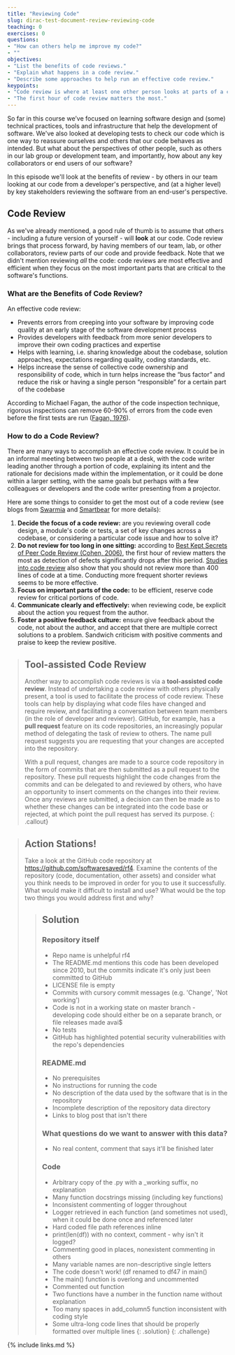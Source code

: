 ```yaml
---
title: "Reviewing Code"
slug: dirac-test-document-review-reviewing-code
teaching: 0
exercises: 0
questions:
- "How can others help me improve my code?"
- ""
objectives:
- "List the benefits of code reviews."
- "Explain what happens in a code review."
- "Describe some approaches to help run an effective code review."
keypoints:
- "Code review is where at least one other person looks at parts of a codebase in order to improve its code readability, understandability, quality and maintainability."
- "The first hour of code review matters the most."
---
```


So far in this course we’ve focused on learning software design and (some) technical practices, tools and infrastructure that help the development of software. We've also looked at developing tests to check our code which is one way to reassure ourselves and others that our code behaves as intended. But what about the perspectives of other people, such as others in our lab group or development team, and importantly, how about any key collaborators or end users of our software?

In this episode we'll look at the benefits of review - by others in our team looking at our code from a developer's perspective, and (at a higher level) by key stakeholders reviewing the software from an end-user's perspective.


## Code Review

As we've already mentioned, a good rule of thumb is to assume that others - including a future version of yourself - will **look** at our code. Code review brings that process forward, by having members of our team, lab, or other collaborators, review parts of our code and provide feedback. Note that we didn't mention reviewing *all* the code: code reviews are most effective and efficient when they focus on the most important parts that are critical to the software's functions.

### What are the Benefits of Code Review?

An effective code review:

- Prevents errors from creeping into your software by improving code quality at an early stage of the software development process
- Provides developers with feedback from more senior developers to improve their own coding practices and expertise
- Helps with learning, i.e. sharing knowledge about the codebase, solution approaches, expectations regarding quality, coding standards, etc.
- Helps increase the sense of collective code ownership and responsibility of code, which in turn helps increase the “bus factor” and reduce the risk or having a single person “responsible” for a certain part of the codebase

According to Michael Fagan, the author of the code inspection technique, rigorous inspections can remove 60-90% of errors from the code even before the first tests are run ([Fagan, 1976](https://doi.org/10.1147%2Fsj.153.0182)).

### How to do a Code Review?

There are many ways to accomplish an effective code review. It could be in an informal meeting between two people at a desk, with the code writer leading another through a portion of code, explaining its intent and the rationale for decisions made within the implementation, or it could be done within a larger setting, with the same goals but perhaps with a few colleagues or developers and the code writer presenting from a projector.

Here are some things to consider to get the most out of a code review (see blogs from [Swarmia](https://www.swarmia.com/blog/a-complete-guide-to-code-reviews/) and [Smartbear](https://smartbear.com/learn/code-review/best-practices-for-peer-code-review/) for more details):

1. **Decide the focus of a code review:** are you reviewing overall code design, a module's code or tests, a set of key changes across a codebase, or considering a particular code issue and how to solve it?
2. **Do not review for too long in one sitting:** according to [Best Kept Secrets of Peer Code Review (Cohen, 2006)](https://www.amazon.co.uk/Best-Kept-Secrets-Peer-Review/dp/1599160676), the first hour of review matters the most as detection of defects significantly drops after this period. [Studies into code review](https://smartbear.com/resources/ebooks/the-state-of-code-review-2020-report/) also show that you should not review more than 400 lines of code at a time. Conducting more frequent shorter reviews seems to be more effective.
3. **Focus on important parts of the code:** to be efficient, reserve code review for critical portions of code.
4. **Communicate clearly and effectively:** when reviewing code, be explicit about the action you request from the author.
5. **Foster a positive feedback culture:** ensure give feedback about the code, not about the author, and accept that there are multiple correct solutions to a problem. Sandwich criticism with positive comments and praise to keep the review positive.

> ## Tool-assisted Code Review
> 
> Another way to accomplish code reviews is via a **tool-assisted code review**. Instead of undertaking a code review with others physically present, a tool is used to facilitate the process of code review. These tools can help by displaying what code files have changed and require review, and facilitating a conversation between team members (in the role of developer and reviewer). GitHub, for example, has a **pull request** feature on its code repositories, an increasingly popular method of delegating the task of review to others. The name pull request suggests you are requesting that your changes are accepted into the repository.
> 
> With a pull request, changes are made to a source code repository in the form of commits that are then submitted as a pull request to the repository. These pull requests highlight the code changes from the commits and can be delegated to and reviewed by others, who have an opportunity to insert comments on the changes into their review. Once any reviews are submitted, a decision can then be made as to whether these changes can be integrated into the code base or rejected, at which point the pull request has served its purpose.
{: .callout}

> ## Action Stations!
>
> Take a look at the GitHub code repository at <https://github.com/softwaresaved/rf4>. Examine the contents of the repository (code, documentation, other assets) and consider what you think needs to be improved in order for you to use it successfully. What would make it difficult to install and use? What would be the top two things you would address first and why?
> 
> > ## Solution
> > 
> > ### Repository itself
> > - Repo name is unhelpful rf4
> > - The README.md mentions this code has been developed since 2010, but the commits indicate it's only just been committed to GitHub
> > - LICENSE file is empty
> > - Commits with cursory commit messages (e.g. 'Change', 'Not working')
> > - Code is not in a working state on master branch - developing code should either be on a separate branch, or file releases made avai$
> > - No tests
> > - GitHub has highlighted potential security vulnerabilities with the repo's dependencies
> >
> > ### README.md
> > - No prerequisites
> > - No instructions for running the code
> > - No description of the data used by the software that is in the repository
> > - Incomplete description of the repository data directory
> > - Links to blog post that isn't there
> >
> > ### What questions do we want to answer with this data?
> > -  No real content, comment that says it'll be finished later
> >
> > ### Code
> > - Arbitrary copy of the .py with a _working suffix, no explanation
> > - Many function docstrings missing (including key functions)
> > - Inconsistent commenting of logger throughout
> > - Logger retrieved in each function (and sometimes not used), when it could be done once and referenced later
> > - Hard coded file path references inline
> > - print(len(df)) with no context, comment - why isn't it logged?
> > - Commenting good in places, nonexistent commenting in others
> > - Many variable names are non-descriptive single letters
> > - The code doesn't work! (df renamed to df47 in main()
> > - The main() function is overlong and uncommented
> > - Commented out function
> > - Two functions have a number in the function name without explanation
> > - Too many spaces in add_column5 function inconsistent with coding style
> > - Some ultra-long code lines that should be properly formatted over multiple lines
> {: .solution}
{: .challenge}


{% include links.md %}
